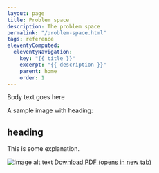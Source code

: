 ```yaml
---
layout: page
title: Problem space
description: The problem space
permalink: "/problem-space.html"
tags: reference
eleventyComputed:
  eleventyNavigation:
    key: "{{ title }}"
    excerpt: "{{ description }}"
    parent: home
    order: 1
---
```


Body text goes here

A sample image with heading:

## heading
This is some explanation.

![Image alt text](filename.png "Caption text")
<a href="/documents/sfilename.pdf" target="_blank">Download PDF (opens in new tab)</a>
